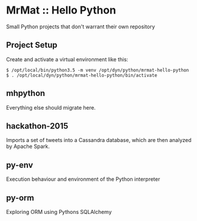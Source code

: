 # MrMat :: Hello Python

Small Python projects that don't warrant their own repository

## Project Setup

Create and activate a virtual environment like this:

```
$ /opt/local/bin/python3.5 -m venv /opt/dyn/python/mrmat-hello-python
$ . /opt/local/dyn/python/mrmat-hello-python/bin/activate
```

## mhpython

Everything else should migrate here.

## hackathon-2015

Imports a set of tweets into a Cassandra database, which are then analyzed by Apache Spark.

## py-env

Execution behaviour and environment of the Python interpreter

## py-orm

Exploring ORM using Pythons SQLAlchemy
